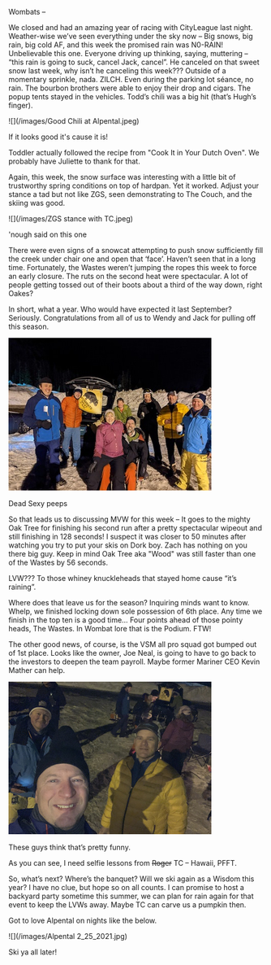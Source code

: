 Wombats –
 
We closed and had an amazing year of racing with CityLeague last night. Weather-wise we’ve seen everything under the sky now – Big snows, big rain, big cold AF, and this week the promised rain was N0-RAIN! 
Unbelievable this one. Everyone driving up thinking, saying, muttering – “this rain is going to suck, cancel Jack, cancel”. 
He canceled on that sweet snow last week, why isn’t he canceling this week??? Outside of a momentary sprinkle, nada. ZILCH. 
Even during the parking lot séance, no rain. The bourbon brothers were able to enjoy their drop and cigars. The popup tents stayed in the vehicles. 
Todd’s chili was a big hit (that’s Hugh’s finger).

![](/images/Good Chili at Alpental.jpeg)

If it looks good it's cause it is!
 
Toddler actually followed the recipe from "Cook It in Your Dutch Oven". We probably have Juliette to thank for that.
 
Again, this week, the snow surface was interesting with a little bit of trustworthy spring conditions on top of hardpan. Yet it worked. 
Adjust your stance a tad but not like ZGS, seen demonstrating to The Couch, and the skiing was good.
 
![](/images/ZGS stance with TC.jpeg)

'nough said on this one
 
There were even signs of a snowcat attempting to push snow sufficiently fill the creek under chair one and open that ‘face’. Haven’t seen that in a long time. 
Fortunately, the Wastes weren’t jumping the ropes this week to force an early closure. The ruts on the second heat were spectacular. 
A lot of people getting tossed out of their boots about a third of the way down, right Oakes?
 
In short, what a year. Who would have expected it last September? Seriously. Congratulations from all of us to Wendy and Jack for pulling off this season.
 
![](/images/Wombats!.jpg)

Dead Sexy peeps
 
So that leads us to discussing MVW for this week – It goes to the mighty Oak Tree for finishing his second run after a pretty spectacular wipeout and 
still finishing in 128 seconds! I suspect it was closer to 50 minutes after watching you try to put your skis on Dork boy. 
Zach has nothing on you there big guy. Keep in mind Oak Tree aka "Wood" was still faster than one of the Wastes by 56 seconds.
 
LVW??? To those whiney knuckleheads that stayed home cause “it’s raining”.
 
Where does that leave us for the season? Inquiring minds want to know. Whelp, we finished locking down sole possession of 6th place. Any time we finish 
in the top ten is a good time… Four points ahead of those pointy heads, The Wastes. In Wombat lore that is the Podium. FTW!
 
The other good news, of course, is the VSM all pro squad got bumped out of 1st place. Looks like the owner, Joe Neal, is going to have to go back to the 
investors to deepen the team payroll. Maybe former Mariner CEO Kevin Mather can help.
 
![](/images/FunnyGuys.jpeg)

These guys think that’s pretty funny.
 
As you can see, I need selfie lessons from ~~Roger~~ TC – Hawaii, PFFT.
 
So, what’s next? Where’s the banquet? Will we ski again as a Wisdom this year? I have no clue, but hope so on all counts. 
I can promise to host a backyard party sometime this summer, we can plan for rain again for that event to keep the LVWs away. 
Maybe TC can carve us a pumpkin then.
 
Got to love Alpental on nights like the below.
 
![](/images/Alpental 2_25_2021.jpg)
 
Ski ya all later!
 
